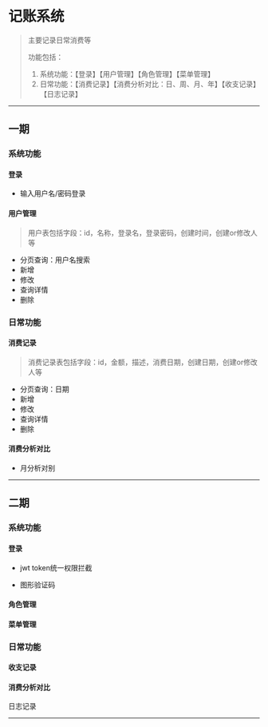 # 记账系统

> 主要记录日常消费等
>
> 功能包括：
>
> 1. 系统功能：【登录】【用户管理】【角色管理】【菜单管理】
> 2. 日常功能：【消费记录】【消费分析对比：日、周、月、年】【收支记录】【日志记录】

----

## 一期

### 系统功能

#### 登录

* 输入用户名/密码登录

#### 用户管理

> 用户表包括字段：id，名称，登录名，登录密码，创建时间，创建or修改人等

* 分页查询：用户名搜索
* 新增
* 修改
* 查询详情
* 删除

### 日常功能

#### 消费记录

> 消费记录表包括字段：id，金额，描述，消费日期，创建日期，创建or修改人等

* 分页查询：日期
* 新增
* 修改
* 查询详情
* 删除

#### 消费分析对比

* 月分析对别

----

## 二期

### 系统功能

#### 登录

* jwt token统一权限拦截

* 图形验证码

#### 角色管理



#### 菜单管理



### 日常功能

#### 收支记录



#### 消费分析对比



日志记录

---





